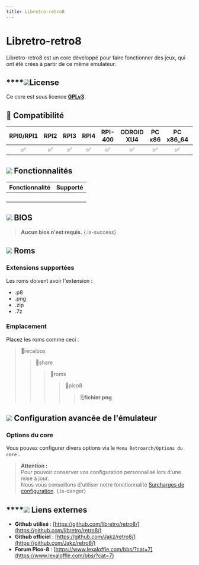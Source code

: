 ```yaml
---
title: Libretro-retro8
---
```


# Libretro-retro8

Libretro-retro8 est un core développé pour faire fonctionner des jeux, qui ont été crées à partir de ce même émulateur.

## \*\*\*\*![](./gerald-g-parchment-background-or-border-5.svg)**License**

Ce core est sous licence [**GPLv3**](https://github.com/libretro/retro8/blob/master/LICENSE).

## 🔧 Compatibilité

| RPI0/RPI1 | RPI2 | RPI3 | RPI4 | RPI-400 | ODROID XU4 | PC x86 | PC x86\_64 | ODROID GO |
| :---: | :---: | :---: | :---: | :---: | :---: | :---: | :---: | :---: |
| ✅ | ✅ | ✅ | ✅ | ✅ | ✅ | ✅ | ✅ | ✅ |

## ![](./cogwheel-145804_640.png) Fonctionnalités

| Fonctionnalité | Supporté |
| :---: | :---: |
|  |  |
|  |  |
|  |  |
|  |  |

## ![](./tqfp32.svg) BIOS


>**Aucun bios n'est requis.**
{.is-success}

## ![](./rom-30098_640.png) Roms

### **Extensions supportées** <a id="extension-supporte"></a>

Les roms doivent avoir l'extension :

* .p8
* .png
* .zip
* .7z

### **Emplacement**

Placez les roms comme ceci : 

> 📁recalbox
>
> > 📁share
> >
> > > 📁roms
> > >
> > > > 📁pico8
> > > >
> > > > > 🗒**fichier.png**

## ![](./hammer-28636_640.png) Configuration avancée de l'émulateur

### Options du core <a id="options-du-core"></a>

Vous pouvez configurer divers options via le `Menu Retroarch/Options du core` .


>**Attention :**  
>Pour pouvoir conserver vos configuration personnalisé lors d'une mise à jour.  
>Nous vous conseillons d'utiliser notre fonctionnalité [Surcharges de configuration](/v/francais/usage-avance/surcharge-de-configuration).
{.is-danger}

## \*\*\*\*![](./kisspng-web-development-world-wide-web-computer-icons-webs-world-wide-web-icon-png-5ab05c24477216.4540070115215073642927.png) **Liens externes**

* **Github utilisé** : [https://github.com/libretro/retro8/](https://github.com/libretro/retro8/)
* **Github officiel** : [https://github.com/Jakz/retro8/](https://github.com/Jakz/retro8/)
* **Forum Pico-8** : [https://www.lexaloffle.com/bbs/?cat=7](https://www.lexaloffle.com/bbs/?cat=7)

